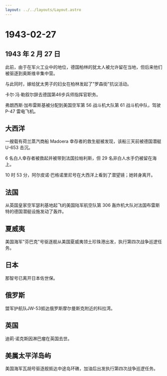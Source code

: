 ```yaml
---
layout: ../../layouts/Layout.astro
---
```


# 1943-02-27

## 1943 年 2 月 27 日

此前，由于在军火工业中的地位，德国柏林的犹太人被允许留在当地，但后来他们被驱逐到奥斯维辛集中营。

与此同时，嫁给犹太男子的妇女在柏林发起了"罗森街"抗议活动。

卡尔·冯·勒叙尔辞去德国第46步兵师指挥官职务。

弗朗西斯·加布雷斯基被分配到美国空军第 56 战斗机大队第 61
战斗机中队，驾驶 P-47 雷电飞机。

## 大西洋

一艘载有荷兰蒸汽商船 Madoera 幸存者的救生艇被发现，该船三天前被德国潜艇
U-653 击沉。

6 名白人幸存者被救起并被带到法国拉帕利斯，但 29
名非白人水手仍被留在海上。

10 时 53 分，阿尔皮诺·巴格诺里尼号在大西洋上看到了潜望镜；她转身离开。

## 法国

从英国皇家空军瑟利基地起飞的美国陆军航空队第 306
轰炸机大队对法国布雷斯特的德国潜艇设施发动了轰炸。

## 夏威夷

美国海军"芬巴克"号驱逐舰从美国夏威夷领土珍珠港出发，执行第四次战争巡逻任务。

## 日本

那智号已离开日本佐世保。

## 俄罗斯

盟军护航队JW-53抵达俄罗斯摩尔曼斯克附近的科拉湾。

## 英国

迪莉·诺克斯因淋巴瘤在英国去世。

## 美属太平洋岛屿

美国海军瓦胡号驱逐舰抵达中途岛环礁，加油后出发执行第四次战争巡逻任务。